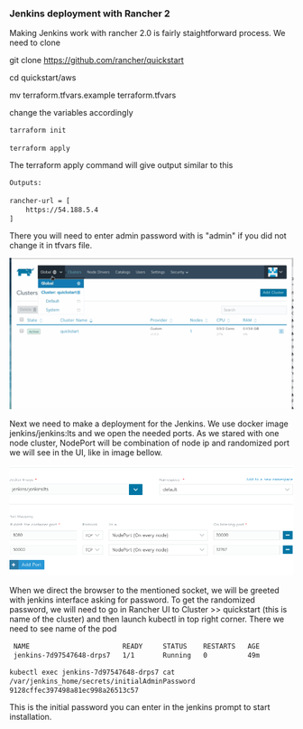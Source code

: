 ### Jenkins deployment with Rancher 2 ###

Making Jenkins work with rancher 2.0 is fairly staightforward process. We need to clone

git clone https://github.com/rancher/quickstart

cd quickstart/aws


mv terraform.tfvars.example terraform.tfvars


change the variables accordingly 

```
tarraform init

terraform apply
```
The terraform apply command will give output similar to this 
```
Outputs:

rancher-url = [
    https://54.188.5.4
]
```

There you will need to enter admin password with is "admin" if you did not change it in tfvars file. 

![](Deploy.gif)

Next we need to make a deployment for the Jenkins. We use docker image jenkins/jenkins:lts and we open the needed ports. As we stared with one node cluster, NodePort will be combination of node ip and randomized port we will see in the UI, like in image bellow. 

![](docker-image.png)


When we direct the browser to the mentioned socket, we will be greeted with jenkins interface asking for password. To get the randomized password, we will need to go in Rancher UI to Cluster >> quickstart (this is name of the cluster) and then launch kubectl in top right corner. There we need to see name of the pod




``` kubectl get pod
 NAME                       READY     STATUS    RESTARTS   AGE
 jenkins-7d97547648-drps7   1/1       Running   0          49m 

```


```
kubectl exec jenkins-7d97547648-drps7 cat /var/jenkins_home/secrets/initialAdminPassword
9128cffec397498a81ec998a26513c57
```

This is the initial password you can enter in the jenkins prompt to start installation. 

